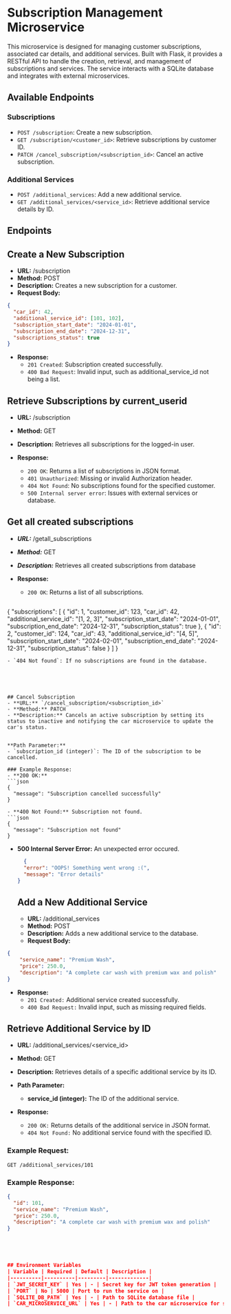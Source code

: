 # Subscription Management Microservice

This microservice is designed for managing customer subscriptions, associated car details, and additional services. Built with Flask, it provides a RESTful API to handle the creation, retrieval, and management of subscriptions and services. The service interacts with a SQLite database and integrates with external microservices.


## Available Endpoints

### Subscriptions
- `POST /subscription`: Create a new subscription.
- `GET /subscription/<customer_id>`: Retrieve subscriptions by customer ID.
- `PATCH /cancel_subscription/<subscription_id>`: Cancel an active subscription.

### Additional Services
- `POST /additional_services`: Add a new additional service.
- `GET /additional_services/<service_id>`: Retrieve additional service details by ID.




## Endpoints

## Create a New Subscription
  - **URL:** /subscription
  - **Method:** POST
  - **Description:** Creates a new subscription for a customer.
  - **Request Body:**

  ```json
  {
    "car_id": 42,
    "additional_service_id": [101, 102],
    "subscription_start_date": "2024-01-01",
    "subscription_end_date": "2024-12-31",
    "subscriptions_status": true
  }
  ```
- **Response:**
  - `201 Created`: Subscription created successfully.
  - `400 Bad Request`: Invalid input, such as additional_service_id not being a list.



## Retrieve Subscriptions by current_userid
  - **URL:** /subscription
  - **Method:** GET
  - **Description:** Retrieves all subscriptions for the logged-in user.
 
- **Response:**
  - `200 OK`: Returns a list of subscriptions in JSON format.
  - `401 Unauthorized`: Missing or invalid Authorization header.
  - `404 Not Found`: No subscriptions found for the specified customer.
  - `500 Internal server error`: Issues with external services or database.



## Get all created subscriptions
  - ***URL:*** /getall_subscriptions
  - ***Method:*** GET
  - ***Description:*** Retrieves all created subscriptions from database

- **Response:**
  - `200 OK`: Returns a list of all subscriptions.

  ```json
{
  "subscriptions": [
    {
      "id": 1,
      "customer_id": 123,
      "car_id": 42,
      "additional_service_id": "[1, 2, 3]",
      "subscription_start_date": "2024-01-01",
      "subscription_end_date": "2024-12-31",
      "subscription_status": true
    },
    {
      "id": 2,
      "customer_id": 124,
      "car_id": 43,
      "additional_service_id": "[4, 5]",
      "subscription_start_date": "2024-02-01",
      "subscription_end_date": "2024-12-31",
      "subscription_status": false
    }
  ]
}

  ```
  - `404 Not found`: If no subscriptions are found in the database.





## Cancel Subscription
  - **URL:** `/cancel_subscription/<subscription_id>`
  - **Method:** PATCH
  - **Description:** Cancels an active subscription by setting its status to inactive and notifying the car microservice to update the car's status.

  
**Path Parameter:**
- `subscription_id (integer)`: The ID of the subscription to be cancelled.

### Example Response:
- **200 OK:**
  ```json
  {
    "message": "Subscription cancelled successfully"
  }

- **400 Not Found:** Subscription not found.
  ```json
  {
    "message": "Subscription not found"
  }
  ```

- **500 Internal Server Error:** An unexpected error occured.
  ```json
    {
    "error": "OOPS! Something went wrong :(",
    "message": "Error details"
  }
  ```



    
  ## Add a New Additional Service
    - **URL:** /additional_services
    - **Method:** POST
    - **Description:** Adds a new additional service to the database.
    - **Request Body:**

```json
{
    "service_name": "Premium Wash",
    "price": 250.0,
    "description": "A complete car wash with premium wax and polish"
}
```

- **Response:**
  - `201 Created:` Additional service created successfully.
  - `400 Bad Request:` Invalid input, such as missing required fields.

  
## Retrieve Additional Service by ID
  - **URL:** /additional_services/<service_id>
  - **Method:** GET
  - **Description:** Retrieves details of a specific additional service by its ID.

- **Path Parameter:**
  - **service_id (integer):** The ID of the additional service.

- **Response:**
  - `200 OK:` Returns details of the additional service in JSON format.
  - `404 Not Found:` No additional service found with the specified ID.

### Example Request:
`GET /additional_services/101`

### Example Response:
```json
{
  "id": 101,
  "service_name": "Premium Wash",
  "price": 250.0,
  "description": "A complete car wash with premium wax and polish"
}





## Environment Variables
| Variable | Required | Default | Description |
|----------|----------|---------|-------------|
| `JWT_SECRET_KEY` | Yes | - | Secret key for JWT token generation |
| `PORT` | No | 5000 | Port to run the service on |
| `SQLITE_DB_PATH` | Yes | - | Path to SQLite database file |
| `CAR_MICROSERVICE_URL` | Yes | - | Path to the car microservice for status updates and retrievals |
